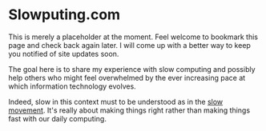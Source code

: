 # Slowputing.com

This is merely a placeholder at the moment. Feel welcome to bookmark this page and check back again later. I will come up with a better way to keep you notified of site updates soon.

The goal here is to share my experience with slow computing and possibly help others who might feel overwhelmed by the ever increasing pace at which information technology evolves. 

Indeed, slow in this context must to be understood as in the [slow movement](https://en.wikipedia.org/wiki/Slow_movement_(culture)). It's really about making things right rather than making things fast with our daily computing. 
